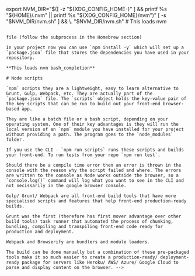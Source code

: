 <!-- ## Install Node with NVM

Node is a run-time environment. It is not a language but uses JavaScript syntax to run programmes outside the browsers. It is instrinsically a JavaScript engine that works on the server side - just as Spider Monkey/ V8 work browser-side.

Node is used to full stack web applications for those who prefer an end-to-end JavaScript solution architectuore. Node ships with command line tools and various other tools and packages.

Node updates are frequent. Different project may have different versions of node installed.

This is where `nvm` or Node Version Manager is useful.

To use the Node environment, several packages or modules - known as Node Modules need to be installed. Node package manager is used to install these modules and packages.

# Node Version Manager vs Node Package Manager

To flip between different versions of the packages, `nvm` is installed. `nvm`(MacOS) or `nvm-windows` (WindowsOS)

In terminal run ```node --version``` to see if Node is pre-installed.

- [Node version check](https://www.sitepoint.com/beginners-guide-node-package-manager/)
- `which node` or  `node --version` for the version of node
- `which npm` or  `npm --version` for the version of node package manager

> **Note:** if you have installed NodeJS previously, you will have to uninstall it first. Having node and npm already installed doesn't matter. 

Installing node with `nvm` is easier as it allows you to manage and upgrade node versions. This is especially useful if you are working on multiple projects with different Node versions

- [Install Node & Node Version Manager](https://github.com/nvm-sh/nvm#install--update-script)

If you want to install Node using the terminal rather than the GUI, paste the following command for node in your terminal.

```
curl -fsSL https://deb.nodesource.com/setup_14.x | sudo -E bash -sudo apt-get install -y nodejs
```

Install NVM [https://github.com/nvm-sh/nvm#installing-and-updating]

In terminal `curl -o- https://raw.githubusercontent.com/nvm-sh/nvm/v0.39.1/install.sh | bash`

You need to close the terminal and open it again after installation to check

node --version
nvm --version

Once you do this you can run the script

`nvm use` which will use the existing NodeJS version in your project.

**Get the latest version of node with an alias**

```
nvm alias default 12
```

or

```
nvm install 12
```

Once `nvm` is installed, list the available versions by typing:

```sh
nvm ls-remote
```

And you will be shown a list of all the available versions of node.js. Install the latest version. At the time of writing that was `v12`.

If you type:

```sh
node --version
```

You should see the last version number that you've installed.

**Trouble shooting with MacOS installing Node**

Your system may not have a [.bash_profile file] where the command is set up.
Simply create one with `touch ~/.bash_profile` and run the install script again
You might need to restart your terminal instance.

Try opening a new tab/window in your terminal and retry.
If the above doesn't fix the problem, open your run `ls -a` and then `$open .bash_profile` and add the following lines of code in the pop up window

```
export NVM_DIR=~/.nvm && source ~/.nvm/nvm.sh
[ -s "$NVM_DIR/bash_completion" ] && \. "$NVM_DIR/bash_completion"
```

Note: Make sure the two commands are on separate lines (if you have installed Homebrew this is already notated in the subprocess)

**This loads nvm bash_completion**

For zsh - create a .zshrc

Depending on your shell add to the .bashrc or .zshrc file – if they don’t exist create one

```
autoload -Uz compinit && compinit
autoload -Uz vcs_info

precmd_vcs_info() { vcs_info }
precmd_functions+=( precmd_vcs_info )

setopt prompt_subst

RPROMPT=\$vcs_info_msg_0_
# PROMPT=\$vcs_info_msg_0_'%# '

zstyle ':vcs_info:git:*' formats '%b'

export NVM_DIR="$HOME/.nvm"
[ -s "$NVM_DIR/nvm.sh" ] && \. "$NVM_DIR/nvm.sh"  # This loads nvm
[ -s "$NVM_DIR/bash_completion" ] && \. "$NVM_DIR/bash_completion"  # This loads nvm bash_completion

<!-- or for oh my zsh -->
export NVM_DIR="$([ -z "${XDG_CONFIG_HOME-}" ] && printf %s "${HOME}/.nvm" || printf %s "${XDG_CONFIG_HOME}/nvm")"
[ -s "$NVM_DIR/nvm.sh" ] && \. "$NVM_DIR/nvm.sh" # This loads nvm

```

file (follow the subprocess in the Homebrew section)

In your project now you can use `npm install -y` which will set up a `package.json` file that stores the dependencies you have used in your repository.

**This loads nvm bash_completion**

# Node scripts

`npm` scripts they are a lightweight, easy to learn alternative to Grunt, Gulp, Webpack, etc. They are actually part of the `package.json` file. The `scripts` object holds the key-value pair of the key scripts that can be run to build out your front-end browser-based app.

They are like a batch file or a bash script, depending on your operating system. One of their key advantages is they will run the local version of an `npm` module you have installed for your project without providing a path. The program goes to the `node_modules` folder.

If you use the CLI - `npm run scripts` runs these scripts and builds your front-end. To run tests from your repo `npm run test`.

Should there be a compile time error then an error is thrown in the console with the reason why the script failed and where. The errors are written to the console as Node works outside the browser, so a `console.log()` command will log what you want to see in the CLI and not necissarily in the google browser console.

Gulp/ Grunt/ Webpack are all front-end build tools that have more specialised scripts and features that help front-end production-ready builds.

Grunt was the first (therefore has first mover advantage over other build tools) task runner that automated the process of chunking, bundling, compiling and transpiling front-end code ready for production and deployment.

Webpack and Browserify are bundlers and module loaders.

The build can be done manually but a combination of these pre-packaged tools make it so much easier to create a production-ready/ deployment-ready package for servers like Heroku/ AWS/ Azure/ Google Cloud to parse and display content on the browser. -->

